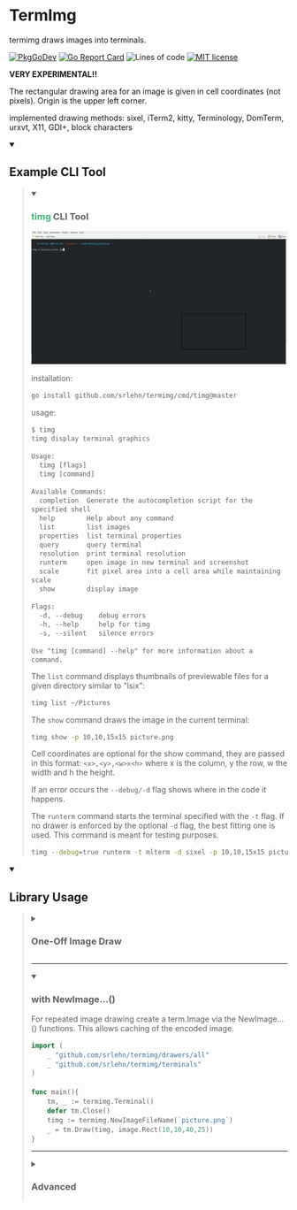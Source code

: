 # TermImg

<!-- this readme is meant to be displayed in an
HTML-capable markdown pager (github via browser, etc) -->

termimg draws images into terminals.

[![PkgGoDev](https://pkg.go.dev/badge/github.com/srlehn/termimg)](https://pkg.go.dev/github.com/srlehn/termimg@master)
[![Go Report Card](https://goreportcard.com/badge/srlehn/termimg)](https://goreportcard.com/report/srlehn/termimg)
![Lines of code](https://img.shields.io/badge/dynamic/json?url=https%3A%2F%2Fapi.codetabs.com%2Fv1%2Floc%2F%3Fgithub%3Dsrlehn%2Ftermimg%26ignored%3Dvendor%2Ctestdata&query=%24%5B%3F(%40.language%3D%3D%22Go%22)%5D.linesOfCode&logo=Go&label=lines%20of%20code&cacheSeconds=3600)
[![MIT license](https://img.shields.io/badge/License-MIT-blue.svg)](https://lbesson.mit-license.org/)

**VERY EXPERIMENTAL!!**

The rectangular drawing area for an image is given in cell coordinates (not pixels).
Origin is the upper left corner.

implemented drawing methods:
sixel, iTerm2, kitty, Terminology, DomTerm, urxvt, X11, GDI+, block characters

<details open><summary><h2>Example CLI Tool</h2></summary>

<blockquote><details open>
<summary><h3><span style="color:mediumseagreen">timg</span> CLI Tool</h3></summary>

![demo.gif](_demos/demo.gif)

installation:

```sh
go install github.com/srlehn/termimg/cmd/timg@master
```

usage:

```text
$ timg
timg display terminal graphics

Usage:
  timg [flags]
  timg [command]

Available Commands:
  completion  Generate the autocompletion script for the specified shell
  help        Help about any command
  list        list images
  properties  list terminal properties
  query       query terminal
  resolution  print terminal resolution
  runterm     open image in new terminal and screenshot
  scale       fit pixel area into a cell area while maintaining scale
  show        display image

Flags:
  -d, --debug    debug errors
  -h, --help     help for timg
  -s, --silent   silence errors

Use "timg [command] --help" for more information about a command.
```

The `list` command displays thumbnails of previewable files
for a given directory similar to "lsix":

```sh
timg list ~/Pictures
```

The `show` command draws the image in the current terminal:

```sh
timg show -p 10,10,15x15 picture.png
```

Cell coordinates are optional for the show command,
they are passed in this format: `<x>,<y>,<w>x<h>`
where x is the column, y the row, w the width and h the height.

If an error occurs the `--debug/-d` flag shows where in the code it happens.

The `runterm` command starts the terminal specified with the `-t` flag.
If no drawer is enforced by the optional `-d` flag, the best fitting one is used.
This command is meant for testing purposes.

```sh
timg --debug=true runterm -t mlterm -d sixel -p 10,10,15x15 picture.png
```

</details>

<blockquote></details>

<details open><summary><h2>Library Usage</h2></summary>

<blockquote><details><summary><h3>One-Off Image Draw</h3></summary>

```go
import (
    _ "github.com/srlehn/termimg/drawers/all"
    _ "github.com/srlehn/termimg/terminals"
)

func main(){
    defer termimg.CleanUp()
    _ = termimg.DrawFile(`picture.png`, image.Rect(10,10,40,25))
}
```

</details>

---

<details open><summary><h3>with NewImage…()</h3></summary>

For repeated image drawing create a term.Image via the NewImage…() functions.
This allows caching of the encoded image.

```go
import (
    _ "github.com/srlehn/termimg/drawers/all"
    _ "github.com/srlehn/termimg/terminals"
)

func main(){
    tm, _ := termimg.Terminal()
    defer tm.Close()
    timg := termimg.NewImageFileName(`picture.png`)
    _ = tm.Draw(timg, image.Rect(10,10,40,25))
}
```

</details>

---

<details><summary><h3>Advanced</h3></summary>

```go
import (
    _ "github.com/srlehn/termimg/drawers/sane"
    _ "github.com/srlehn/termimg/terminals"
)

func main(){
    wm.SetImpl(wmimpl.Impl())
    opts := []term.Option{
        term.SetPTYName(`dev/pts/2`),
        term.SetTTYProvider(gotty.New, false),
        term.SetQuerier(qdefault.NewQuerier(), true),
        term.SetResizer(&rdefault.Resizer{}),
    }
    tm, err := term.NewTerminal(opts...)
    if err != nil {
        log.Fatal(err)
    }
    defer tm.Close()
    var img image.Image // TODO load image
    timg := termimg.NewImage(img)
    if err := tm.Draw(timg, image.Rect(10,10,40,25)); err != nil {
        log.Fatal(err)
    }
}
```

The default options are packed together in `termimg.DefaultConfig`.
</details>

</blockquote></details>
